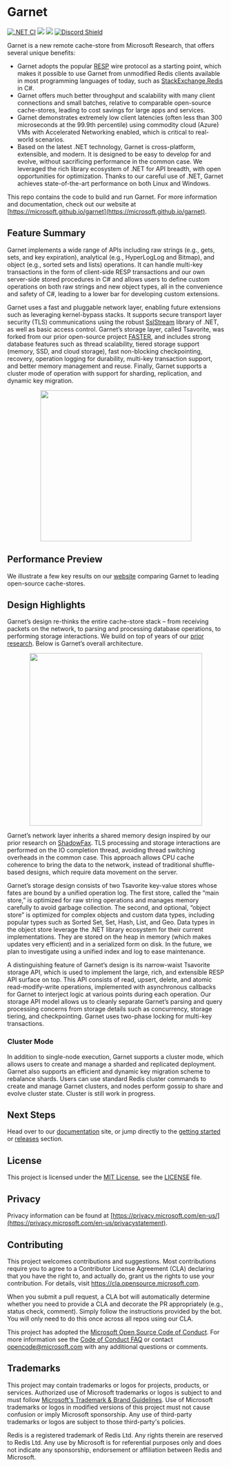 # Garnet
[![.NET CI](https://github.com/microsoft/garnet/actions/workflows/ci.yml/badge.svg?branch=main)](https://github.com/microsoft/garnet/actions/workflows/ci.yml)
[![](https://img.shields.io/nuget/dt/microsoft.garnet.svg?label=nuget%20library&color=007edf&logo=nuget)](https://www.nuget.org/packages/microsoft.garnet)
[![](https://img.shields.io/nuget/dt/garnet-server.svg?label=dotnet%20tool&color=007edf&logo=nuget)](https://www.nuget.org/packages/garnet-server)
[![Discord Shield](https://discordapp.com/api/guilds/1213937452272582676/widget.png?style=shield)](https://aka.ms/garnet-discord)

Garnet is a new remote cache-store from Microsoft Research, that offers several unique benefits:
* Garnet adopts the popular [RESP](https://redis.io/docs/reference/protocol-spec/) wire protocol as a starting point, which makes it possible to use Garnet from unmodified Redis clients available in
  most programming languages of today, such as [StackExchange.Redis](https://github.com/StackExchange/StackExchange.Redis) in C#.
* Garnet offers much better throughput and scalability with many client connections and small batches, relative to comparable open-source cache-stores, leading to cost savings for large apps and services.
* Garnet demonstrates extremely low client latencies (often less than 300 microseconds at the 99.9th percentile) using commodity cloud (Azure) VMs with Accelerated Networking enabled, which is critical to real-world scenarios.
* Based on the latest .NET technology, Garnet is cross-platform, extensible, and modern. It is designed to be easy to develop for and evolve, without sacrificing performance in the
  common case. We leveraged the rich library ecosystem of .NET for API breadth, with open opportunities for optimization. Thanks to our careful use of .NET, Garnet achieves
  state-of-the-art performance on both Linux and Windows.

This repo contains the code to build and run Garnet. For more information and documentation, check out our website at [https://microsoft.github.io/garnet](https://microsoft.github.io/garnet).

## Feature Summary

Garnet implements a wide range of APIs including raw strings (e.g., gets, sets, and key expiration), analytical (e.g., HyperLogLog and Bitmap), and object (e.g., sorted sets and lists)
operations. It can handle multi-key transactions in the form of client-side RESP transactions and our own server-side stored procedures in C# and allows users to define custom
operations on both raw strings and new object types, all in the convenience and safety of C#, leading to a lower bar for developing custom extensions.

Garnet uses a fast and pluggable network layer, enabling future extensions such as leveraging kernel-bypass stacks. It supports secure transport layer security (TLS) communications using 
the robust [SslStream](https://learn.microsoft.com/en-us/dotnet/api/system.net.security.sslstream) library of .NET, as well as basic access control. Garnet’s storage layer, called Tsavorite, was
forked from our prior open-source project [FASTER](https://github.com/microsoft/FASTER), and includes strong database features such as thread scalability, tiered storage support 
(memory, SSD, and cloud storage), fast non-blocking checkpointing, recovery, operation logging for durability, multi-key transaction support, and better memory management and reuse.
Finally, Garnet supports a cluster mode of operation with support for sharding, replication, and dynamic key migration.

<p align="center">
  <img src="https://github.com/microsoft/garnet/assets/18355833/851be90b-e43a-40ca-ae56-7dc087cf6adc" width=350 />
</p>

## Performance Preview

We illustrate a few key results on our [website](https://microsoft.github.io/garnet/docs/benchmarking/overview) comparing Garnet to leading open-source cache-stores.

## Design Highlights

Garnet’s design re-thinks the entire cache-store stack – from receiving packets on the network, to parsing and processing database operations, to performing storage interactions. We build on 
top of years of our [prior research](https://microsoft.github.io/FASTER/docs/td-research-papers/). Below is Garnet’s overall architecture.

<p align="center">
  <img src="https://github.com/microsoft/garnet/assets/18355833/8d89f719-f86b-4b1f-81d1-1ae7bd450001" width=400 />
</p>

Garnet’s network layer inherits a shared memory design inspired by our prior research on [ShadowFax](https://www.microsoft.com/en-us/research/publication/achieving-high-throughput-and-elasticity-in-a-larger-than-memory-store/). TLS 
processing and storage interactions are performed on the IO completion thread, avoiding thread switching overheads in the common case. This approach allows CPU cache coherence to bring the data to the network, instead of traditional
shuffle-based designs, which require data movement on the server.

Garnet’s storage design consists of two Tsavorite key-value stores whose fates are bound by a unified operation log. The first store, called the “main store,” is optimized for raw string operations and manages memory carefully to 
avoid garbage collection. The second, and optional, “object store” is optimized for complex objects and custom data types, including popular types such as Sorted Set, Set, Hash, List, and Geo. Data types in the object store 
leverage the .NET library ecosystem for their current implementations. They are stored on the heap in memory (which makes updates very efficient) and in a serialized form on disk. In the future, we plan to investigate using a
unified index and log to ease maintenance.

A distinguishing feature of Garnet’s design is its narrow-waist Tsavorite storage API, which is used to implement the large, rich, and extensible RESP API surface on top. This API consists of read, upsert, delete, and atomic
read-modify-write operations, implemented with asynchronous callbacks for Garnet to interject logic at various points during each operation. Our storage API model allows us to cleanly separate Garnet’s parsing and query
processing concerns from storage details such as concurrency, storage tiering, and checkpointing. Garnet uses two-phase locking for multi-key transactions.

### Cluster Mode

In addition to single-node execution, Garnet supports a cluster mode, which allows users to create and manage a sharded and replicated deployment. Garnet also supports an efficient and dynamic key migration scheme 
to rebalance shards. Users can use standard Redis cluster commands to create and manage Garnet clusters, and nodes perform gossip to share and evolve cluster state. Cluster is still work in progress.

## Next Steps

Head over to our [documentation](https://microsoft.github.io/garnet) site, or jump directly to the [getting started](https://microsoft.github.io/garnet/docs/getting-started) or 
[releases](https://microsoft.github.io/garnet/docs/welcome/releases) section.

## License

This project is licensed under the [MIT License](https://opensource.org/licenses/MIT), see the [LICENSE](LICENSE) file.

## Privacy

Privacy information can be found at [https://privacy.microsoft.com/en-us/](https://privacy.microsoft.com/en-us/privacystatement).

## Contributing

This project welcomes contributions and suggestions.  Most contributions require you to agree to a
Contributor License Agreement (CLA) declaring that you have the right to, and actually do, grant us
the rights to use your contribution. For details, visit https://cla.opensource.microsoft.com.

When you submit a pull request, a CLA bot will automatically determine whether you need to provide
a CLA and decorate the PR appropriately (e.g., status check, comment). Simply follow the instructions
provided by the bot. You will only need to do this once across all repos using our CLA.

This project has adopted the [Microsoft Open Source Code of Conduct](https://opensource.microsoft.com/codeofconduct/).
For more information see the [Code of Conduct FAQ](https://opensource.microsoft.com/codeofconduct/faq/) or
contact [opencode@microsoft.com](mailto:opencode@microsoft.com) with any additional questions or comments.

## Trademarks

This project may contain trademarks or logos for projects, products, or services. Authorized use of Microsoft 
trademarks or logos is subject to and must follow 
[Microsoft's Trademark & Brand Guidelines](https://www.microsoft.com/en-us/legal/intellectualproperty/trademarks/usage/general).
Use of Microsoft trademarks or logos in modified versions of this project must not cause confusion or imply Microsoft sponsorship.
Any use of third-party trademarks or logos are subject to those third-party's policies.

Redis is a registered trademark of Redis Ltd. Any rights therein are reserved to Redis Ltd. Any use by Microsoft is for referential 
purposes only and does not indicate any sponsorship, endorsement or affiliation between Redis and Microsoft.

